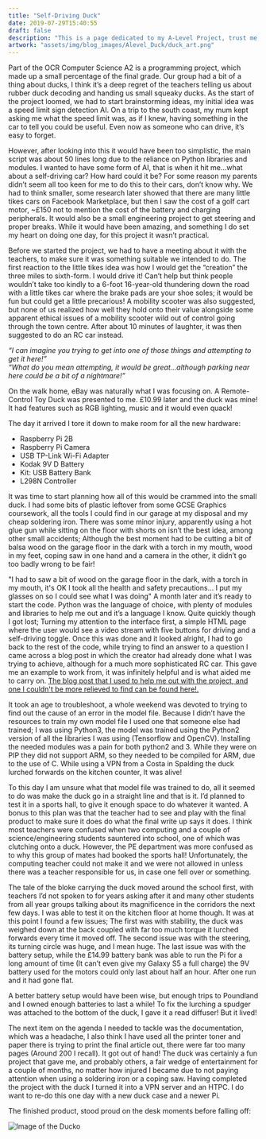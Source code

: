 ```yaml
---
title: "Self-Driving Duck"
date: 2019-07-29T15:40:55
draft: false
description: "This is a page dedicated to my A-Level Project, trust me it needs a whole page! The Duck is just too needy!"
artwork: "assets/img/blog_images/Alevel_Duck/duck_art.png"
---
```

Part of the OCR Computer Science A2 is a programming project, which made up a small percentage of the final grade. Our group had a bit of a thing about ducks, I think it’s a deep regret of the teachers telling us about rubber duck decoding and handing us small squeaky ducks. As the start of the project loomed, we had to start brainstorming ideas, my initial idea was a speed limit sign detection AI. On a trip to the south coast, my mum kept asking me what the speed limit was, as if I knew, having something in the car to tell you could be useful. Even now as someone who can drive, it’s easy to forget.

However, after looking into this it would have been too simplistic, the main script was about 50 lines long due to the reliance on Python libraries and modules. I wanted to have some form of AI, that is when it hit me…what about a self-driving car? How hard could it be? For some reason my parents didn’t seem all too keen for me to do this to their cars, don’t know why. We had to think smaller, some research later showed that there are many little tikes cars on Facebook Marketplace, but then I saw the cost of a golf cart motor, ~£150 not to mention the cost of the battery and charging peripherals. It would also be a small engineering project to get steering and proper breaks. While it would have been amazing, and something I do set my heart on doing one day, for this project it wasn’t practical.

Before we started the project, we had to have a meeting about it with the teachers, to make sure it was something suitable we intended to do. The first reaction to the little tikes idea was how I would get the “creation” the three miles to sixth-form. I would drive it!  Can’t help but think people wouldn’t take too kindly to a 6-foot 16-year-old thundering down the road with a little tikes car where the brake pads are your shoe soles; it would be fun but could get a little precarious! A mobility scooter was also suggested, but none of us realized how well they hold onto their value alongside some apparent ethical issues of a mobility scooter wild out of control going through the town centre. After about 10 minutes of laughter, it was then suggested to do an RC car instead. 

*“I can imagine you trying to get into one of those things and attempting to get it here!”*\
*“What do you mean attempting, it would be great…although parking near here could be a bit of a nightmare!”*

On the walk home, eBay was naturally what I was focusing on. A Remote-Control Toy Duck was presented to me. £10.99 later and the duck was mine! It had features such as RGB lighting, music and it would even quack!

The day it arrived I tore it down to make room for all the new hardware:
<ul>
    <li>Raspberry Pi 2B</li>
    <li>Raspberry Pi Camera</li>
    <li>USB TP-Link Wi-Fi Adapter</li>
    <li>Kodak 9V D Battery</li>
    <li>Kit: USB Battery Bank</li>
    <li>L298N Controller</li>
</ul>
It was time to start planning how all of this would be crammed into the small duck. I had some bits of plastic leftover from some GCSE Graphics coursework, all the tools I could find in our garage at my disposal and my cheap soldering iron. There was some minor injury, apparently using a hot glue gun while sitting on the floor with shorts on isn’t the best idea, among other small accidents; Although the best moment had to be cutting a bit of balsa wood on the garage floor in the dark with a torch in my mouth, wood in my feet, coping saw in one hand and a camera in the other, it didn’t go too badly wrong to be fair!

"I had to saw a bit of wood on the garage floor in the dark, with a torch in my mouth, it's OK I took all the health and safety precautions... I put my glasses on so I could see what I was doing"
A month later and it’s ready to start the code. Python was the language of choice, with plenty of modules and libraries to help me out and it’s a language I know. Quite quickly though I got lost; Turning my attention to the interface first, a simple HTML page where the user would see a video stream with five buttons for driving and a self-driving toggle. Once this was done and it looked alright, I had to go back to the rest of the code, while trying to find an answer to a question I came across a blog post in which the creator had already done what I was trying to achieve, although for a much more sophisticated RC car. This gave me an example to work from, it was infinitely helpful and is what aided me to carry on. [The blog post that I used to help me out with the project, and one I couldn't be more relieved to find can be found here!.](https://medium.com/@rodrigocava/i-built-my-own-self-driving-rc-car-1b269fc02e6c)

It took an age to troubleshoot, a whole weekend was devoted to trying to find out the cause of an error in the model file. Because I didn’t have the resources to train my own model file I used one that someone else had trained; I was using Python3, the model was trained using the Python2 version of all the libraries I was using (Tensorflow and OpenCV). Installing the needed modules was a pain for both python2 and 3. While they were on PIP they did not support ARM, so they needed to be compiled for ARM, due to the use of C. While using a VPN from a Costa in Spalding the duck lurched forwards on the kitchen counter, It was alive!

To this day I am unsure what that model file was trained to do, all it seemed to do was make the duck go in a straight line and that is it. I’d planned to test it in a sports hall, to give it enough space to do whatever it wanted. A bonus to this plan was that the teacher had to see and play with the final product to make sure it does do what the final write up says it does.
I think most teachers were confused when two computing and a couple of science/engineering students sauntered into school, one of which was clutching onto a duck. However, the PE department was more confused as to why this group of mates had booked the sports hall! Unfortunately, the computing teacher could not make it and we were not allowed in unless there was a teacher responsible for us, in case one fell over or something.

The tale of the bloke carrying the duck moved around the school first, with teachers I’d not spoken to for years asking after it and many other students from all year groups talking about its magnificence in the corridors the next few days.
I was able to test it on the kitchen floor at home though. It was at this point I found a few issues; The first was with stability, the duck was weighed down at the back coupled with far too much torque it lurched forwards every time it moved off. The second issue was with the steering, its turning circle was huge, and I mean huge. The last issue was with the battery setup, while the £14.99 battery bank was able to run the Pi for a long amount of time (It can’t even give my Galaxy S5 a full charge) the 9V battery used for the motors could only last about half an hour. After one run and it had gone flat.

A better battery setup would have been wise, but enough trips to Poundland and I owned enough batteries to last a while! To fix the lurching a spudger was attached to the bottom of the duck, I gave it a read diffuser! But it lived!

The next item on the agenda I needed to tackle was the documentation, which was a headache, I also think I have used all the printer toner and paper there is trying to print the final article out, there were far too many pages (Around 200 I recall). It got out of hand!
The duck was certainly a fun project that gave me, and probably others, a fair wedge of entertainment for a couple of months, no matter how injured I became due to not paying attention when using a soldering iron or a coping saw. Having completed the project with the duck I turned it into a VPN server and an HTPC. I do want to re-do this one day with a new duck case and a newer Pi. 

The finished product, stood proud on the desk moments before falling off:

![Image of the Ducko](/assets/img/blog_images/Alevel_Duck/Ducko.jpg)